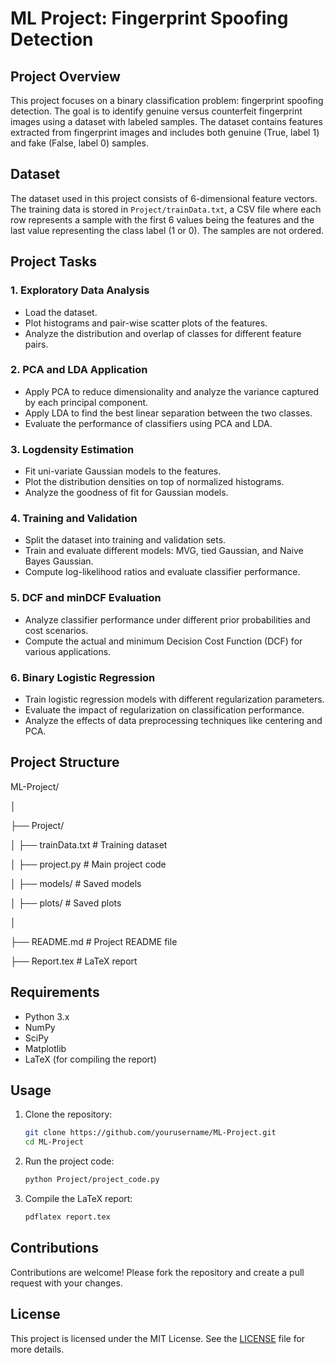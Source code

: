 # ML Project: Fingerprint Spoofing Detection

## Project Overview

This project focuses on a binary classification problem: fingerprint spoofing detection. The goal is to identify genuine versus counterfeit fingerprint images using a dataset with labeled samples. The dataset contains features extracted from fingerprint images and includes both genuine (True, label 1) and fake (False, label 0) samples.

## Dataset

The dataset used in this project consists of 6-dimensional feature vectors. The training data is stored in `Project/trainData.txt`, a CSV file where each row represents a sample with the first 6 values being the features and the last value representing the class label (1 or 0). The samples are not ordered.

## Project Tasks

### 1. Exploratory Data Analysis
- Load the dataset.
- Plot histograms and pair-wise scatter plots of the features.
- Analyze the distribution and overlap of classes for different feature pairs.

### 2. PCA and LDA Application
- Apply PCA to reduce dimensionality and analyze the variance captured by each principal component.
- Apply LDA to find the best linear separation between the two classes.
- Evaluate the performance of classifiers using PCA and LDA.

### 3. Logdensity Estimation
- Fit uni-variate Gaussian models to the features.
- Plot the distribution densities on top of normalized histograms.
- Analyze the goodness of fit for Gaussian models.

### 4. Training and Validation
- Split the dataset into training and validation sets.
- Train and evaluate different models: MVG, tied Gaussian, and Naive Bayes Gaussian.
- Compute log-likelihood ratios and evaluate classifier performance.

### 5. DCF and minDCF Evaluation
- Analyze classifier performance under different prior probabilities and cost scenarios.
- Compute the actual and minimum Decision Cost Function (DCF) for various applications.

### 6. Binary Logistic Regression
- Train logistic regression models with different regularization parameters.
- Evaluate the impact of regularization on classification performance.
- Analyze the effects of data preprocessing techniques like centering and PCA.

## Project Structure

ML-Project/

│

├── Project/

│ ├── trainData.txt # Training dataset

│ ├── project.py # Main project code

│ ├── models/ # Saved models

│ ├── plots/ # Saved plots

│

├── README.md # Project README file

├── Report.tex # LaTeX report


## Requirements

- Python 3.x
- NumPy
- SciPy
- Matplotlib
- LaTeX (for compiling the report)

## Usage

1. Clone the repository:
    ```bash
    git clone https://github.com/yourusername/ML-Project.git
    cd ML-Project
    ```

2. Run the project code:
    ```bash
    python Project/project_code.py
    ```

3. Compile the LaTeX report:
    ```bash
    pdflatex report.tex
    ```

## Contributions

Contributions are welcome! Please fork the repository and create a pull request with your changes.

## License

This project is licensed under the MIT License. See the [LICENSE](LICENSE) file for more details.

